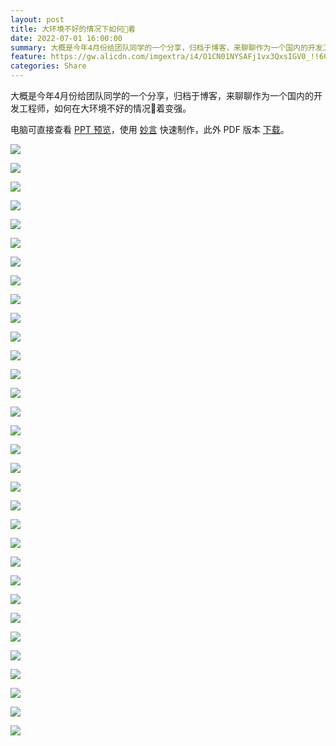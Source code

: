 ```yaml
---
layout: post
title: 大环境不好的情况下如何🐶着
date: 2022-07-01 16:00:00
summary: 大概是今年4月份给团队同学的一个分享，归档于博客，来聊聊作为一个国内的开发工程师，如何在大环境不好的情况🐶着变强。
feature: https://gw.alicdn.com/imgextra/i4/O1CN01NYSAFj1vx3QxsIGV0_!!6000000006238-0-tps-1280-720.jpg
categories: Share
---
```


大概是今年4月份给团队同学的一个分享，归档于博客，来聊聊作为一个国内的开发工程师，如何在大环境不好的情况🐶着变强。

电脑可直接查看 <a href="/1993-07-01/gou-ppt.html" target="_blank">PPT 预览</a>，使用 <a href="https://github.com/tw93/MiaoYan" target="_blank">妙言</a> 快速制作，此外 PDF 版本 [下载](/images/pdf/%E5%A4%A7%E7%8E%AF%E5%A2%83%E4%B8%8D%E5%A5%BD%E6%83%85%E5%86%B5%E4%B8%8B%E5%A6%82%E4%BD%95%F0%9F%90%B6%E7%9D%80_220429_Tw93.pdf)。

![](https://gw.alipayobjects.com/zos/k/i4/1.jpeg)

![](https://gw.alipayobjects.com/zos/k/gou/2.png)

![](https://gw.alipayobjects.com/zos/k/gou/3.png)

![](https://gw.alipayobjects.com/zos/k/gou/4.png)

![](https://gw.alipayobjects.com/zos/k/gou/5.png)

![](https://gw.alipayobjects.com/zos/k/gou/6.png)

![](https://gw.alipayobjects.com/zos/k/gou/7.png)

![](https://gw.alipayobjects.com/zos/k/gou/8.png)

![](https://gw.alipayobjects.com/zos/k/gou/9.png)

![](https://gw.alipayobjects.com/zos/k/gou/10.png)

![](https://gw.alipayobjects.com/zos/k/gou/11.png)

![](https://gw.alipayobjects.com/zos/k/gou/12.png)

![](https://gw.alipayobjects.com/zos/k/gou/13.png)

![](https://gw.alipayobjects.com/zos/k/gou/14.png)

![](https://gw.alipayobjects.com/zos/k/gou/15.png)

![](https://gw.alipayobjects.com/zos/k/gou/16.png)

![](https://gw.alipayobjects.com/zos/k/gou/17.png)

![](https://gw.alipayobjects.com/zos/k/gou/18.png)

![](https://gw.alipayobjects.com/zos/k/gou/19.png)

![](https://gw.alipayobjects.com/zos/k/gou/20.png)

![](https://gw.alipayobjects.com/zos/k/gou/21.png)

![](https://gw.alipayobjects.com/zos/k/gou/22.png)

![](https://gw.alipayobjects.com/zos/k/gou/23.png)

![](https://gw.alipayobjects.com/zos/k/gou/24.png)

![](https://gw.alipayobjects.com/zos/k/gou/25.png)

![](https://gw.alipayobjects.com/zos/k/gou/26.png)

![](https://gw.alipayobjects.com/zos/k/gou/27.png)

![](https://gw.alipayobjects.com/zos/k/gou/28.png)

![](https://gw.alipayobjects.com/zos/k/gou/29.png)

![](https://gw.alipayobjects.com/zos/k/gou/30.png)

![](https://gw.alipayobjects.com/zos/k/gou/31.png)

![](https://gw.alipayobjects.com/zos/k/gou/32.png)
